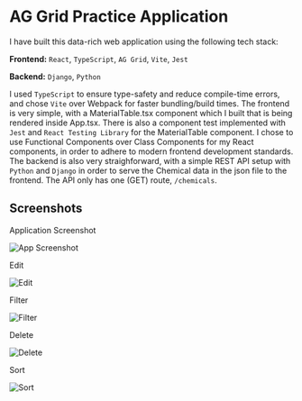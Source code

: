 # AG Grid Practice Application

I have built this data-rich web application using the following tech stack:

**Frontend:** `React`, `TypeScript`, `AG Grid`, `Vite`, `Jest`

**Backend:** `Django`, `Python`

I used `TypeScript` to ensure type-safety and reduce compile-time errors, and chose `Vite` over Webpack for faster bundling/build times. The frontend is very simple, with a MaterialTable.tsx component which I built that is being rendered inside App.tsx. There is also a component test implemented with `Jest` and `React Testing Library` for the MaterialTable component. I chose to use Functional Components over Class Components for my React components, in order to adhere to modern frontend development standards.  The backend is also very straighforward, with a simple REST API setup with `Python` and `Django` in order to serve the Chemical data in the json file to the frontend. The API only has one (GET) route, `/chemicals`.



## Screenshots

Application Screenshot

![App Screenshot](https://github.com/mattokc35/KyuluxAgGridApplication/blob/main/screenshots/app.png)

Edit

![Edit](https://github.com/mattokc35/KyuluxAgGridApplication/blob/main/screenshots/edit.png)

Filter

![Filter](https://github.com/mattokc35/KyuluxAgGridApplication/blob/main/screenshots/filter.png)

Delete

![Delete](https://github.com/mattokc35/KyuluxAgGridApplication/blob/main/screenshots/delete.png)

Sort

![Sort](https://github.com/mattokc35/KyuluxAgGridApplication/blob/main/screenshots/sort.png)

